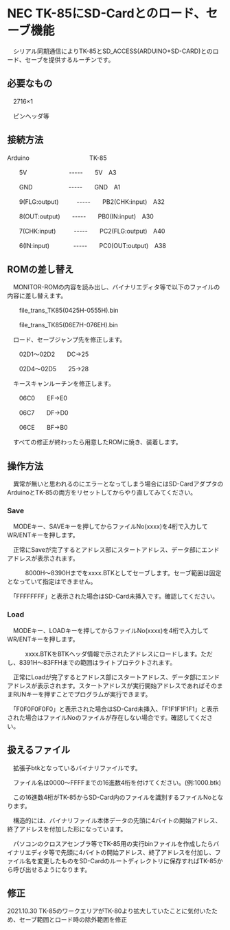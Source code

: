 # NEC TK-85にSD-Cardとのロード、セーブ機能

　シリアル同期通信によりTK-85とSD_ACCESS(ARDUINO+SD-CARD)とのロード、セーブを提供するルーチンです。


## 必要なもの
　2716×1

　ピンヘッダ等

## 接続方法
Arduino　　　　　　　　　　TK-85

　　5V　　　　　　　-----　　5V　A3
   
　　GND　　　　　　-----　　GND　A1
   
　　9(FLG:output)　　　-----　　PB2(CHK:input)　A32

　　8(OUT:output)　　-----　　PB0(IN:input)　A30

　　7(CHK:input)　　　-----　　PC2(FLG:output)　A40

　　6(IN:input)　　　　-----　　PC0(OUT:output)　A38

## ROMの差し替え

　MONITOR-ROMの内容を読み出し、バイナリエディタ等で以下のファイルの内容に差し替えます。

　　file_trans_TK85(0425H-0555H).bin

　　file_trans_TK85(06E7H-076EH).bin

　ロード、セーブジャンプ先を修正します。

　　02D1～02D2　　DC->25

　　02D4～02D5　　25->28

　キースキャンルーチンを修正します。

　　06C0　　EF->E0

　　06C7　　DF->D0

　　06CE　　BF->B0

　すべての修正が終わったら用意したROMに焼き、装着します。

## 操作方法
　異常が無いと思われるのにエラーとなってしまう場合にはSD-CardアダプタのArduinoとTK-85の両方をリセットしてからやり直してみてください。

### Save
　MODEキー、SAVEキーを押してからファイルNo(xxxx)を4桁で入力してWR/ENTキーを押します。

　正常にSaveが完了するとアドレス部にスタートアドレス、データ部にエンドアドレスが表示されます。

　　　8000H～8390Hまでをxxxx.BTKとしてセーブします。セーブ範囲は固定となっていて指定はできません。

　「FFFFFFFF」と表示された場合はSD-Card未挿入です。確認してください。

### Load
　MODEキー、LOADキーを押してからファイルNo(xxxx)を4桁で入力してWR/ENTキーを押します。

　　　xxxx.BTKをBTKヘッダ情報で示されたアドレスにロードします。ただし、8391H～83FFHまでの範囲はライトプロテクトされます。

　正常にLoadが完了するとアドレス部にスタートアドレス、データ部にエンドアドレスが表示されます。スタートアドレスが実行開始アドレスであればそのままRUNキーを押すことでプログラムが実行できます。

　「F0F0F0F0F0」と表示された場合はSD-Card未挿入、「F1F1F1F1F1」と表示された場合はファイルNoのファイルが存在しない場合です。確認してください。

## 扱えるファイル
　拡張子btkとなっているバイナリファイルです。

　ファイル名は0000～FFFFまでの16進数4桁を付けてください。(例:1000.btk)

　この16進数4桁がTK-85からSD-Card内のファイルを識別するファイルNoとなります。

　構造的には、バイナリファイル本体データの先頭に4バイトの開始アドレス、終了アドレスを付加した形になっています。

　パソコンのクロスアセンブラ等でTK-85用の実行binファイルを作成したらバイナリエディタ等で先頭に4バイトの開始アドレス、終了アドレスを付加し、ファイル名を変更したものをSD-Cardのルートディレクトリに保存すればTK-85から呼び出せるようになります。

## 修正

2021.10.30 TK-85のワークエリアがTK-80より拡大していたことに気付いたため、セーブ範囲とロード時の除外範囲を修正
